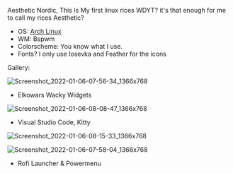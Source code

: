 Aesthetic Nordic, This Is My first linux rices WDYT? it's that enough for me to call my rices Aesthetic?

- OS: [Arch Linux](https://archlinux.org/)
- WM: Bspwm
- Colorscheme: You know what I use.
- Fonts? I only use Iosevka and Feather for the icons

Gallery: 

![Screenshot_2022-01-06-07-56-34_1366x768](https://user-images.githubusercontent.com/93292023/148312063-4257adf2-d0d5-4d73-bd7a-b2b412c58cf9.png)

- Elkowars Wacky Widgets

![Screenshot_2022-01-06-08-08-47_1366x768](https://user-images.githubusercontent.com/93292023/148312138-89e7e03e-033d-4649-95f9-55b01788bcca.png)

- Visual Studio Code, Kitty

![Screenshot_2022-01-06-08-15-33_1366x768](https://user-images.githubusercontent.com/93292023/148312412-cc78942a-6f1b-40ef-b697-202cc931d023.png)

![Screenshot_2022-01-06-07-58-04_1366x768](https://user-images.githubusercontent.com/93292023/148312247-a2ced8ec-f34c-4194-8d1f-2a675dd9739e.png)

- Rofi Launcher & Powermenu

